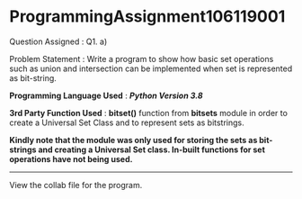 # ProgrammingAssignment106119001
Question Assigned : Q1. a)

Problem Statement : Write a program to show how basic set operations such as union and intersection can be implemented when set is represented as bit-string.

**Programming Language Used** : ***Python Version 3.8***

**3rd Party Function Used** : **bitset()** function from **bitsets** module in order to create a Universal Set Class and to represent sets as bitstrings.

**Kindly note that the module was only used for storing the sets as bit-strings and creating a Universal Set class. In-built functions for set operations have not being used.**

---

View the collab file for the program.
